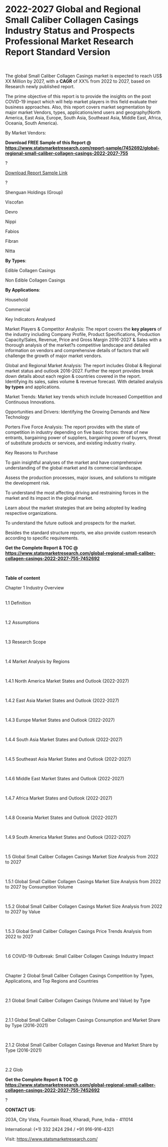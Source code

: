 <h1>2022-2027 Global and Regional Small Caliber Collagen Casings Industry Status and Prospects Professional Market Research Report Standard Version</h1><br/><p>The global Small Caliber Collagen Casings market is expected to reach US$ XX Million by 2027, with a <strong>CAGR</strong> of XX% from 2022 to 2027, based on Research newly published report.</p>
 
 
 
 <p>The prime objective of this report is to provide the insights on the post COVID-19 impact which will help market players in this field evaluate their business approaches. Also, this report covers market segmentation by major market Vendors, types, applications/end users and geography(North America, East Asia, Europe, South Asia, Southeast Asia, Middle East, Africa, Oceania, South America).</p>
 
 
 
 <p>By Market Vendors:</p>
 
 
 
 <div><b>Download FREE Sample of this Report @ <a href="https://www.statsmarketresearch.com/download-free-sample/7452692/global-regional-small-caliber-collagen-casings-2022-2027-755">https://www.statsmarketresearch.com/report-sample/7452692/global-regional-small-caliber-collagen-casings-2022-2027-755</a></b></div>
 
 
 
 <p>? </p>
 
 
 
 <p><a href="https://www.statsmarketresearch.com/download-free-sample/7452692/global-regional-small-caliber-collagen-casings-2022-2027-755">Download Report Sample Link</a></p>
 
 
 
 <p>? </p>
 
 
 
 <p>Shenguan Holdings (Group)</p>
 
 
 
 <p>Viscofan</p>
 
 
 
 <p>Devro</p>
 
 
 
 <p>Nippi</p>
 
 
 
 <p>Fabios</p>
 
 
 
 <p>Fibran</p>
 
 
 
 <p>Nitta</p>
 
 
 
 <p><strong>By Types</strong>:</p>
 
 
 
 <p>Edible Collagen Casings</p>
 
 
 
 <p>Non Edible Collagen Casings</p>
 
 
 
 <p><strong><strong>By Applications</strong></strong>:</p>
 
 
 
 <p>Household</p>
 
 
 
 <p>Commercial</p>
 
 
 
 <p>Key Indicators Analysed</p>
 
 
 
 <p>Market Players & Competitor Analysis: The report covers the <strong>key players</strong> of the industry including Company Profile, Product Specifications, Production Capacity/Sales, Revenue, Price and Gross Margin 2016-2027 & Sales with a thorough analysis of the market?s competitive landscape and detailed information on vendors and comprehensive details of factors that will challenge the growth of major market vendors.</p>
 
 
 
 <p>Global and Regional Market Analysis: The report includes Global & Regional market status and outlook 2016-2027. Further the report provides break down details about each region & countries covered in the report. Identifying its sales, sales volume & revenue forecast. With detailed analysis <strong>by types</strong> and applications.</p>
 
 
 
 <p>Market Trends: Market key trends which include Increased Competition and Continuous Innovations.</p>
 
 
 
 <p>Opportunities and Drivers: Identifying the Growing Demands and New Technology</p>
 
 
 
 <p>Porters Five Force Analysis: The report provides with the state of competition in industry depending on five basic forces: threat of new entrants, bargaining power of suppliers, bargaining power of buyers, threat of substitute products or services, and existing industry rivalry.</p>
 
 
 
 <p>Key Reasons to Purchase</p>
 
 
 
 <p>To gain insightful analyses of the market and have comprehensive understanding of the global market and its commercial landscape.</p>
 
 
 
 <p>Assess the production processes, major issues, and solutions to mitigate the development risk.</p>
 
 
 
 <p>To understand the most affecting driving and restraining forces in the market and its impact in the global market.</p>
 
 
 
 <p>Learn about the market strategies that are being adopted by leading respective organizations.</p>
 
 
 
 <p>To understand the future outlook and prospects for the market.</p>
 
 
 
 <p>Besides the standard structure reports, we also provide custom research according to specific requirements.</p>
 
 
 
 <div><b>Get the Complete Report & TOC @ <a href="https://www.statsmarketresearch.com/global-regional-small-caliber-collagen-casings-2022-2027-755-7452692">https://www.statsmarketresearch.com/global-regional-small-caliber-collagen-casings-2022-2027-755-7452692</a></b></div>
 
 
 
 <p><br />
 
 <b>Table of content</b></p>
 
 
 
 <p>Chapter 1 Industry Overview<br />
 
 <br />
 
 1.1 Definition<br />
 
 <br />
 
 1.2 Assumptions<br />
 
 <br />
 
 1.3 Research Scope<br />
 
 <br />
 
 1.4 Market Analysis by Regions<br />
 
 <br />
 
 1.4.1 North America Market States and Outlook (2022-2027)<br />
 
 <br />
 
 1.4.2 East Asia Market States and Outlook (2022-2027)<br />
 
 <br />
 
 1.4.3 Europe Market States and Outlook (2022-2027)<br />
 
 <br />
 
 1.4.4 South Asia Market States and Outlook (2022-2027)<br />
 
 <br />
 
 1.4.5 Southeast Asia Market States and Outlook (2022-2027)<br />
 
 <br />
 
 1.4.6 Middle East Market States and Outlook (2022-2027)<br />
 
 <br />
 
 1.4.7 Africa Market States and Outlook (2022-2027)<br />
 
 <br />
 
 1.4.8 Oceania Market States and Outlook (2022-2027)<br />
 
 <br />
 
 1.4.9 South America Market States and Outlook (2022-2027)<br />
 
 <br />
 
 1.5 Global Small Caliber Collagen Casings Market Size Analysis from 2022 to 2027<br />
 
 <br />
 
 1.5.1 Global Small Caliber Collagen Casings Market Size Analysis from 2022 to 2027 by Consumption Volume<br />
 
 <br />
 
 1.5.2 Global Small Caliber Collagen Casings Market Size Analysis from 2022 to 2027 by Value<br />
 
 <br />
 
 1.5.3 Global Small Caliber Collagen Casings Price Trends Analysis from 2022 to 2027<br />
 
 <br />
 
 1.6 COVID-19 Outbreak: Small Caliber Collagen Casings Industry Impact<br />
 
 <br />
 
 Chapter 2 Global Small Caliber Collagen Casings Competition by Types, Applications, and Top Regions and Countries<br />
 
 <br />
 
 2.1 Global Small Caliber Collagen Casings (Volume and Value) by Type<br />
 
 <br />
 
 2.1.1 Global Small Caliber Collagen Casings Consumption and Market Share by Type (2016-2021)<br />
 
 <br />
 
 2.1.2 Global Small Caliber Collagen Casings Revenue and Market Share by Type (2016-2021)<br />
 
 <br />
 
 2.2 Glob</p>
 
 
 
 <div><b>Get the Complete Report & TOC @ <a href="https://www.statsmarketresearch.com/global-regional-small-caliber-collagen-casings-2022-2027-755-7452692">https://www.statsmarketresearch.com/global-regional-small-caliber-collagen-casings-2022-2027-755-7452692</a></b></div>
 
 
 
 <p>? </p>
 
 
 
 <p><b>CONTACT US:</b><br />
 
 203A, City Vista, Fountain Road, Kharadi, Pune, India - 411014<br />
 
 International: (+1) 332 2424 294 / +91 916-916-4321<br />
 
 Visit: <a href="https://www.statsmarketresearch.com/">https://www.statsmarketresearch.com/</a></p>